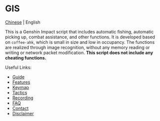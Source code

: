 # GIS

[Chinese](../../readme.md) | English

This is a Genshin Impact script that includes automatic fishing, automatic
picking up, combat assistance, and other functions. It is developed based on
`coffee-ahk`, which is small in size and low in occupancy. The functions are
realized through image recognition, without any memory reading or writing or
network packet modification. **This script does not include any cheating
functions.**

Useful Links:

- [Guide](./guide.md)
- [Features](./feature.md)
- [Keymap](./keymap.md)
- [Tactics](./tactic.md)
- [Recording](./recording.md)
- [FAQ](./faq.md)
- [Contact](./contact.md)
- [Disclaimer](./disclaimer.md)
